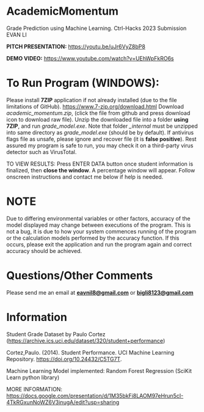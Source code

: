# AcademicMomentum
Grade Prediction using Machine Learning. Ctrl-Hacks 2023 Submission EVAN LI

**PITCH PRESENTATION:** https://youtu.be/uJr6VyZ8bP8

**DEMO VIDEO:** https://www.youtube.com/watch?v=UEhWpFkRO6s

# To Run Program (WINDOWS):
Please install **7ZIP** application if not already installed (due to the file limitations of GitHub). https://www.7-zip.org/download.html
Download *academic_momentum.zip*, (click the file from github and press download icon to download raw file). Unzip the downloaded file into a folder **using 7ZIP**, and run *grade_model.exe*. Note that folder *_internal* must be unzipped into same directory as *grade_model.exe* (should be by default). If antivirus flags file as unsafe, please ignore and recover file (it is **false positive**). Rest assured my program is safe to run, you may check it on a third-party virus detector such as VirusTotal. 

TO VIEW RESULTS:
Press ENTER DATA button once student information is finalized, then **close the window**. A percentage window will appear. Follow onscreen instructions and contact me below if help is needed.

# NOTE
Due to differing environmental variables or other factors, accuracy of the model displayed may change between executions of the program. This is not a bug, it is due to how your system commences running of the program or the calculation models performed by the accuracy function. If this occurs, please exit the application and run the program again and correct accuracy should be achieved.

# Questions/Other Comments
Please send me an email at **eavnil8@gmail.com** or **bigli8123@gmail.com**


# Information

Student Grade Dataset by Paulo Cortez (https://archive.ics.uci.edu/dataset/320/student+performance)

Cortez,Paulo. (2014). Student Performance. UCI Machine Learning Repository. https://doi.org/10.24432/C5TG7T.

Machine Learning Model implemented: Random Forest Regression (SciKit Learn python library)

MORE INFORMATION: https://docs.google.com/presentation/d/1M35bkFi8LAOM97eHrun5cI-4TkRGxunNoWZ6V3inugA/edit?usp=sharing
